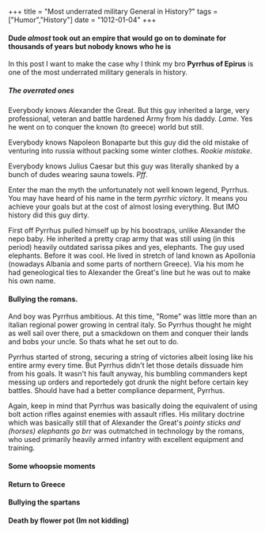 +++
title = "Most underrated military General in History?"
tags = ["Humor","History"]
date = "1012-01-04"
+++

#### Dude *almost* took out an empire that would go on to dominate for thousands of years but nobody knows who he is

In this post I want to make the case why I think my bro **Pyrrhus of Epirus** is one of the most underrated military generals in history. 

##### The overrated ones

Everybody knows Alexander the Great. But this guy inherited a large, very professional, veteran and battle hardened Army from his daddy. *Lame*. Yes he went on to conquer the known (to greece) world but still. 

Everybody knows Napoleon Bonaparte but this guy did the old mistake of venturing into russia without packing some winter clothes. *Rookie mistake*.

Everybody knows Julius Caesar but this guy was literally shanked by a bunch of dudes wearing sauna towels. *Pff*.

Enter the man the myth the unfortunately not well known legend, Pyrrhus.
You may have heard of his name in the term *pyrrhic victory*. It means you achieve your goals but at the cost of almost losing everything. But IMO history did this guy dirty.

First off Pyrrhus pulled himself up by his boostraps, unlike Alexander the nepo baby. He inherited a pretty crap army that was still using (in this period) heavily outdated sarissa pikes and yes, elephants. The guy used elephants. Before it was cool. He lived in stretch of land known as Apollonia (nowadays Albania and some parts of northern Greece). Via his mom he had geneological ties to Alexander the Great's line but he was out to make his own name. 

#### Bullying the romans.

And boy was Pyrrhus ambitious. At this time, "Rome" was little more than an italian regional power growing in central italy. So Pyrrhus thought he might as well sail over there, put a smackdown on them and conquer their lands and bobs your uncle. So thats what he set out to do. 

Pyrrhus started of strong, securing a string of victories albeit losing like his entire army every time. But Pyrrhus didn't let those details dissuade him from his goals. It wasn't his fault anyway, his bumbling commanders kept messing up orders and reportedely got drunk the night before certain key battles. Should have had a better compliance deparment, Pyrrhus. 

Again, keep in mind that Pyrrhus was basically doing the equivalent of using bolt action rifles against enemies with assault rifles. His military doctrine which was basically still that of Alexander the Great's *pointy sticks and (horses) elephants go brr* was outmatched in technology by the romans, who used primarily heavily armed infantry with excellent equipment and training. 

#### Some whoopsie moments

#### Return to Greece

#### Bullying the spartans

#### Death by flower pot (Im not kidding)

